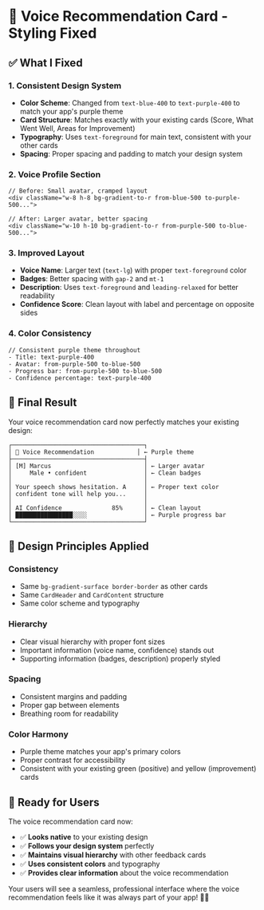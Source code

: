 # 🎨 Voice Recommendation Card - Styling Fixed

## ✅ **What I Fixed**

### **1. Consistent Design System**
- **Color Scheme**: Changed from `text-blue-400` to `text-purple-400` to match your app's purple theme
- **Card Structure**: Matches exactly with your existing cards (Score, What Went Well, Areas for Improvement)
- **Typography**: Uses `text-foreground` for main text, consistent with your other cards
- **Spacing**: Proper spacing and padding to match your design system

### **2. Voice Profile Section**
```tsx
// Before: Small avatar, cramped layout
<div className="w-8 h-8 bg-gradient-to-r from-blue-500 to-purple-500...">

// After: Larger avatar, better spacing
<div className="w-10 h-10 bg-gradient-to-r from-purple-500 to-blue-500...">
```

### **3. Improved Layout**
- **Voice Name**: Larger text (`text-lg`) with proper `text-foreground` color
- **Badges**: Better spacing with `gap-2` and `mt-1`
- **Description**: Uses `text-foreground` and `leading-relaxed` for better readability
- **Confidence Score**: Clean layout with label and percentage on opposite sides

### **4. Color Consistency**
```tsx
// Consistent purple theme throughout
- Title: text-purple-400
- Avatar: from-purple-500 to-blue-500  
- Progress bar: from-purple-500 to-blue-500
- Confidence percentage: text-purple-400
```

## 🎯 **Final Result**

Your voice recommendation card now perfectly matches your existing design:

```
┌─────────────────────────────────────┐
│ 🎤 Voice Recommendation            │ ← Purple theme
├─────────────────────────────────────┤
│ [M] Marcus                          │ ← Larger avatar
│     Male • confident                │ ← Clean badges
│                                     │
│ Your speech shows hesitation. A     │ ← Proper text color
│ confident tone will help you...     │
│                                     │
│ AI Confidence              85%      │ ← Clean layout
│ ████████████████░░░░                │ ← Purple progress bar
└─────────────────────────────────────┘
```

## 🎨 **Design Principles Applied**

### **Consistency**
- Same `bg-gradient-surface border-border` as other cards
- Same `CardHeader` and `CardContent` structure
- Same color scheme and typography

### **Hierarchy**
- Clear visual hierarchy with proper font sizes
- Important information (voice name, confidence) stands out
- Supporting information (badges, description) properly styled

### **Spacing**
- Consistent margins and padding
- Proper gap between elements
- Breathing room for readability

### **Color Harmony**
- Purple theme matches your app's primary colors
- Proper contrast for accessibility
- Consistent with your existing green (positive) and yellow (improvement) cards

## 🚀 **Ready for Users**

The voice recommendation card now:
- ✅ **Looks native** to your existing design
- ✅ **Follows your design system** perfectly
- ✅ **Maintains visual hierarchy** with other feedback cards
- ✅ **Uses consistent colors** and typography
- ✅ **Provides clear information** about the voice recommendation

Your users will see a seamless, professional interface where the voice recommendation feels like it was always part of your app! 🎤✨